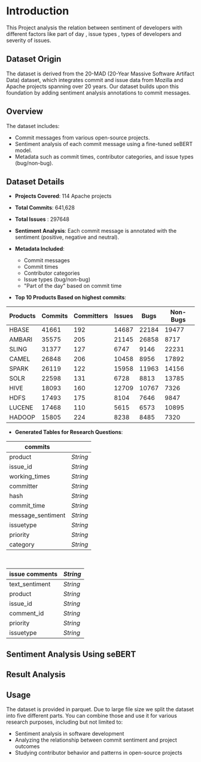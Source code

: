 # Introduction
This Project analysis the relation between sentiment of developers with different factors like part of day , issue types , types of developers and severity of issues.
## Dataset Origin

The dataset is derived from the 20-MAD (20-Year Massive Software Artifact Data) dataset, which integrates commit and issue data from Mozilla and Apache projects spanning over 20 years. Our dataset builds upon this foundation by adding sentiment analysis annotations to commit messages.

## Overview

The dataset includes:
- Commit messages from various open-source projects.
- Sentiment analysis of each commit message using a fine-tuned seBERT model.
- Metadata such as commit times, contributor categories, and issue types (bug/non-bug).

## Dataset Details

- **Projects Covered**: 114 Apache projects
- **Total Commits**: 641,628
- **Total Issues** : 297648
- **Sentiment Analysis**: Each commit message is annotated with the sentiment (positive, negative and neutral).
- **Metadata Included**:
  - Commit messages
  - Commit times
  - Contributor categories
  - Issue types (bug/non-bug)
  - "Part of the day" based on commit time

- **Top 10 Products Based on highest commits**:


| Products | Commits | Committers | Issues | Bugs  | Non-Bugs |
|----------|---------|------------|--------|-------|----------|
| HBASE    | 41661   | 192        | 14687  | 22184 | 19477    |
| AMBARI   | 35575   | 205        | 21145  | 26858 | 8717     |
| SLING    | 31377   | 127        | 6747   | 9146  | 22231    |
| CAMEL    | 26848   | 206        | 10458  | 8956  | 17892    |
| SPARK    | 26119   | 122        | 15958  | 11963 | 14156    |
| SOLR     | 22598   | 131        | 6728   | 8813  | 13785    |
| HIVE     | 18093   | 160        | 12709  | 10767 | 7326     |
| HDFS     | 17493   | 175        | 8104   | 7646  | 9847     |
| LUCENE   | 17468   | 110        | 5615   | 6573  | 10895    |
| HADOOP   | 15805   | 224        | 8238   | 8485  | 7320     |


- **Generated Tables for Research Questions**:


| commits             |            |
|---------------------|-----------|
| product             | *String*  |
| issue_id            | *String*  |
| working_times       | *String*  |
| committer           | *String*  |
| hash                | *String*  |
| commit_time         | *String*  |
| message_sentiment   | *String*  |
| issuetype           | *String*  |
| priority            | *String*  |
| category            | *String*  |

&nbsp;

| issue comments      | *String*  |
|---------------------|-----------|
| text_sentiment      | *String*  |
| product             | *String*  |
| issue_id            | *String*  |
| comment_id          | *String*  |
| priority            | *String*  |
| issuetype           | *String*  |


## Sentiment Analysis Using seBERT


## Result Analysis


## Usage

The dataset is provided in parquet. Due to large file size we split the dataset into five different parts. You can combine those and use it for various research purposes, including but not limited to:
- Sentiment analysis in software development
- Analyzing the relationship between commit sentiment and project outcomes
- Studying contributor behavior and patterns in open-source projects

